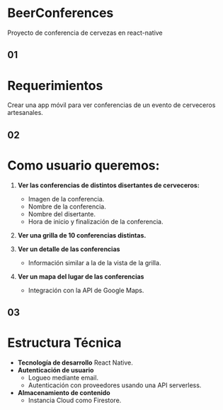 # BeerConferences
Proyecto de conferencia de cervezas en react-native

## 01
# Requerimientos
Crear una app móvil para ver conferencias de un evento de cerveceros artesanales.

## 02

# Como usuario queremos:

1. **Ver las conferencias de distintos disertantes de cerveceros:**
   - Imagen de la conferencia.
   - Nombre de la conferencia.
   - Nombre del disertante.
   - Hora de inicio y finalización de la conferencia.

2. **Ver una grilla de 10 conferencias distintas.**

3. **Ver un detalle de las conferencias**
   - Información similar a la de la vista de la grilla.

4. **Ver un mapa del lugar de las conferencias**
   - Integración con la API de Google Maps.

## 03
# Estructura Técnica

- **Tecnología de desarrollo** React Native.
- **Autenticación de usuario** 
  - Logueo mediante email.
  - Autenticación con proveedores usando una API serverless.
- **Almacenamiento de contenido** 
  - Instancia Cloud como Firestore.